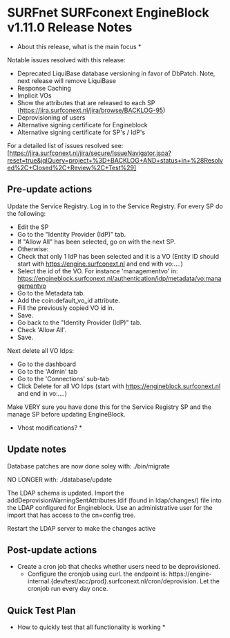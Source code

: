 # SURFnet SURFconext EngineBlock v1.11.0 Release Notes #

* About this release, what is the main focus *

Notable issues resolved with this release:
* Deprecated LiquiBase database versioning in favor of DbPatch. Note, next release will remove LiquiBase
* Response Caching
* Implicit VOs
* Show the attributes that are released to each SP (https://jira.surfconext.nl/jira/browse/BACKLOG-95)
* Deprovisioning of users
* Alternative signing certificate for Engineblock
* Alternative signing certificate for SP's / IdP's

For a detailed list of issues resolved see:
[https://jira.surfconext.nl/jira/secure/IssueNavigator.jspa?reset=true&jqlQuery=project+%3D+BACKLOG+AND+status+in+%28Resolved%2C+Closed%2C+Review%2C+Test%29]

Pre-update actions
------------------

Update the Service Registry.
Log in to the Service Registry.
For every SP do the following:
* Edit the SP
* Go to the "Identity Provider (IdP)" tab.
* If "Allow All" has been selected, go on with the next SP.
* Otherwise:
* Check that only 1 IdP has been selected and it is a VO (Entity ID should start with https://engine.surfconext.nl and end with vo:....)
* Select the id of the VO. For instance 'managementvo' in: https://engineblock.surfconext.nl/authentication/idp/metadata/vo:managementvo
* Go to the Metadata tab.
* Add the coin:default_vo_id attribute.
* Fill the previously copied VO id in.
* Save.
* Go back to the "Identity Provider (IdP)" tab.
* Check 'Allow All'.
* Save.

Next delete all VO Idps:
* Go to the dashboard
* Go to the 'Admin' tab
* Go to the 'Connections' sub-tab
* Click Delete for all VO Idps (start with https://engineblock.surfconext.nl and end in vo:....)

Make VERY sure you have done this for the Service Registry SP and the manage SP before updating EngineBlock.

* Vhost modifications? *

Update notes
------------

Database patches are now done soley with:
./bin/migrate

NO LONGER with:
./database/update

The LDAP schema is updated. Import the addDeprovisionWarningSentAttributes.ldif (found in ldap/changes/) file into the LDAP configured for
Engineblock. Use an administrative user for the import that has access to the cn=config tree.

Restart the LDAP server to make the changes active

Post-update actions
-------------------

* Create a cron job that checks whether users need to be deprovisioned.
    - Configure the cronjob using curl. the endpoint is: https://engine-internal.{dev/test/acc/prod}.surfconext.nl/cron/deprovision. Let the cronjob run every day once.

Quick Test Plan
---------------

* How to quickly test that all functionality is working *
